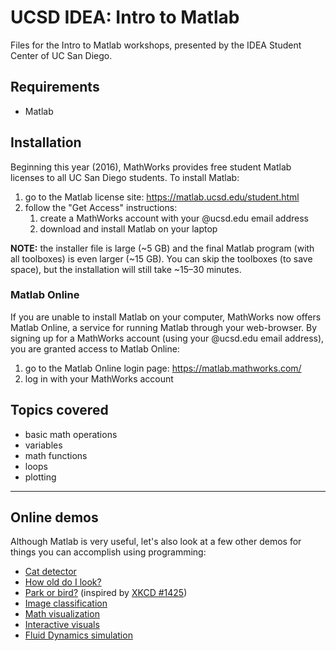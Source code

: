 # UCSD IDEA: Intro to Matlab
Files for the Intro to Matlab workshops, presented by the IDEA Student Center of UC San Diego.

## Requirements
- Matlab

## Installation
Beginning this year (2016), MathWorks provides free student Matlab licenses to all UC San Diego students. To install Matlab:
1. go to the Matlab license site: https://matlab.ucsd.edu/student.html
2. follow the "Get Access" instructions:
    1. create a MathWorks account with your @ucsd.edu email address
    2. download and install Matlab on your laptop

**NOTE:** the installer file is large (~5 GB) and the final Matlab program (with all toolboxes) is even larger (~15 GB). You can skip the toolboxes (to save space), but the installation will still take ~15–30 minutes.

### Matlab Online
If you are unable to install Matlab on your computer, MathWorks now offers Matlab Online, a service for running Matlab through your web-browser. By signing up for a MathWorks account (using your @ucsd.edu email address), you are granted access to Matlab Online:
1. go to the Matlab Online login page: https://matlab.mathworks.com/
2. log in with your MathWorks account


## Topics covered
- basic math operations
- variables
- math functions
- loops
- plotting

--------------------------------------------------

## Online demos
Although Matlab is very useful, let's also look at a few other demos for things you can accomplish using programming:
- [Cat detector](https://harthur.github.io/kittydar/)
- [How old do I look?](https://how-old.net/)
- [Park or bird?](http://parkorbird.flickr.com/) (inspired by [XKCD #1425](https://xkcd.com/1425/))
- [Image classification](http://demo.caffe.berkeleyvision.org/)
- [Math visualization](https://maxbittker.github.io/Mojulo/)
- [Interactive visuals](http://www.redblobgames.com/)
- [Fluid Dynamics simulation](https://nerget.com/fluidSim/)
